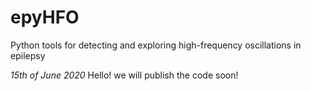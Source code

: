 # epyHFO
Python tools for detecting and exploring high-frequency oscillations in epilepsy

*15th of June 2020*
Hello! we will publish the code soon!
